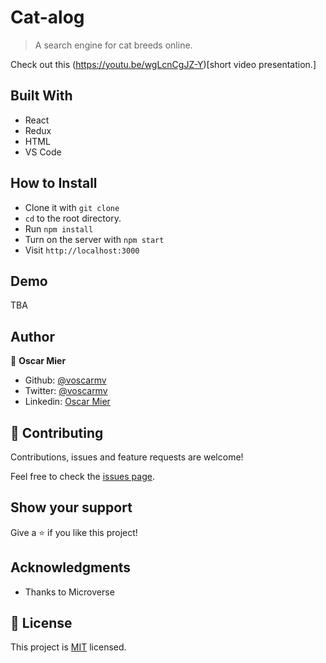 # Cat-alog

> A search engine for cat breeds online. 

Check out this (https://youtu.be/wgLcnCgJZ-Y)[short video presentation.]

## Built With

- React
- Redux
- HTML
- VS Code

## How to Install

- Clone it with `git clone` 
- `cd` to the root directory.
- Run `npm install`
- Turn on the server with `npm start`
- Visit `http://localhost:3000`

## Demo
TBA 

## Author

👤 **Oscar Mier**
- Github: [@voscarmv](https://github.com/voscarmv)
- Twitter: [@voscarmv](https://twitter.com/voscarmv)
- Linkedin: [Oscar Mier](https://www.linkedin.com/in/oscar-mier-072984196/) 

## 🤝 Contributing

Contributions, issues and feature requests are welcome!

Feel free to check the [issues page](../../issues/).

## Show your support

Give a ⭐️ if you like this project!

## Acknowledgments

- Thanks to Microverse

## 📝 License

This project is [MIT](./LICENSE) licensed.
